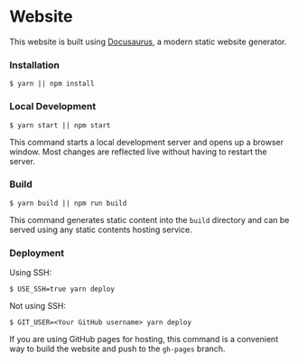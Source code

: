 # Website

This website is built using [Docusaurus](https://docusaurus.io/), a modern static website generator.

### Installation

```
$ yarn || npm install
```

### Local Development

```
$ yarn start || npm start
```

This command starts a local development server and opens up a browser window. Most changes are reflected live without having to restart the server.

### Build

```
$ yarn build || npm run build
```

This command generates static content into the `build` directory and can be served using any static contents hosting service.

### Deployment

Using SSH:

```
$ USE_SSH=true yarn deploy
```

Not using SSH:

```
$ GIT_USER=<Your GitHub username> yarn deploy
```

If you are using GitHub pages for hosting, this command is a convenient way to build the website and push to the `gh-pages` branch.
